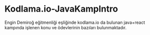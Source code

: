 # Kodlama.io-JavaKampIntro

Engin Demiroğ eğitmenliği eşliğinde kodlama.io da bulunan java+react kampında işlenen konu ve ödevlerinin bazıları bulunmaktadır.
